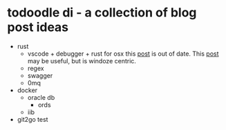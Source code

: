 # todoodle di - a collection of blog post ideas

- rust
    - vscode + debugger + rust for osx this [post](https://medium.com/@royalstream/rust-development-using-vs-code-on-os-x-debugging-included-bc10c9863777) is out of date. This [post](http://www.shadercat.com/setting-up-a-rust-development-environment-on-windows-10/) may be useful, but is windoze centric.
    - regex
    - swagger
    - 0mq
- docker
    - oracle db
        - ords
    - iib
- git2go test